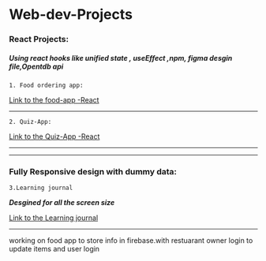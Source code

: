 # Web-dev-Projects

### React Projects: ###

  ##### Using react hooks like unified state , useEffect ,npm, figma desgin file,Opentdb api #####

```1. Food ordering app:```
 
  [Link to the food-app -React](https://polite-blancmange-cd4460.netlify.app/) 
  
  ---
```2. Quiz-App:```

  [Link to the Quiz-App -React](https://funny-mochi-5d1ea0.netlify.app/)
  
  
 ***


---
### Fully Responsive design with dummy data: ###

```3.Learning journal```

***Desgined for all the screen size***

[Link to the Learning journal](https://effortless-kringle-e60bf8.netlify.app/)

***
working on food app to store info in firebase.with restuarant owner login to update items and user login


